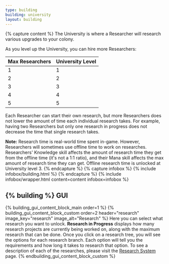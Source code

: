 ```yaml
---
type: building
building: university
layout: building
---
```

{% capture content %}
The University is where a Researcher will research various upgrades to your colony.

As you level up the University, you can hire more Researchers:

| Max Researchers | University Level |
|-----------------|------------------|
| 1               | 1                |
| 2               | 2                |
| 3               | 3                |
| 4               | 4                |
| 5               | 5                |

Each Researcher can start their own research, but more Researchers does not lower the amount of time each individual research takes. For example, having two Researchers but only one research in progress does not decrease the time that single research takes.

**Note:** Research time is real-world time spent in-game. However, Researchers will sometimes use offline time to work on researches. Researchers' Knowledge skill affects the amount of research time they get from the offline time (it's not a 1:1 ratio), and their Mana skill affects the max amount of research time they can get. Offline research time is unlocked at University level 3. 
{% endcapture %}
{% capture infobox %}
{% include infobox/building.html %}
{% endcapture %}
{% include infobox/wrapper.html content=content infobox=infobox %}

## {% building %} GUI

{% building_gui_content_block_main order=1 %}
{% building_gui_content_block_custom order=2 header="research" image_key="research" image_alt="Research" %}
Here you can select what research you want to unlock. **Research in Progress** displays how many research projects are currently being worked on, along with the maximum research that can be done.
Once you click on a research tree, you will see the options for each research branch. Each option will tell you the requirements and how long it takes to research that option.
To see a description of each of the researches, please visit the [Research System](../systems/research) page.
{% endbuilding_gui_content_block_custom %}